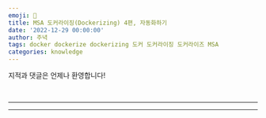 ```yaml
---
emoji: 🔮
title: MSA 도커라이징(Dockerizing) 4편, 자동화하기
date: '2022-12-29 00:00:00'
author: 주녁
tags: docker dockerize dockerizing 도커 도커라이징 도커라이즈 MSA
categories: knowledge
---
```



지적과 댓글은 언제나 환영합니다!

<br/>

---



---

```toc

```
